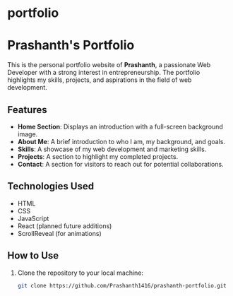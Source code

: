 # portfolio
# Prashanth's Portfolio

This is the personal portfolio website of **Prashanth**, a passionate Web Developer with a strong interest in entrepreneurship. The portfolio highlights my skills, projects, and aspirations in the field of web development.

## Features

- **Home Section**: Displays an introduction with a full-screen background image.
- **About Me**: A brief introduction to who I am, my background, and goals.
- **Skills**: A showcase of my web development and marketing skills.
- **Projects**: A section to highlight my completed projects.
- **Contact**: A section for visitors to reach out for potential collaborations.

## Technologies Used

- HTML
- CSS
- JavaScript
- React (planned future additions)
- ScrollReveal (for animations)

## How to Use

1. Clone the repository to your local machine:
   ```bash
   git clone https://github.com/Prashanth1416/prashanth-portfolio.git
